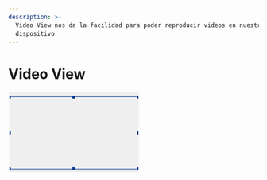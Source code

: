 ```yaml
---
description: >-
  Video View nos da la facilidad para poder reproducir videos en nuestro
  dispositivo
---
```


# Video View

![](../../../.gitbook/assets/image%20%28238%29.png)

